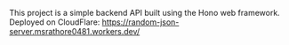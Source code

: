 This project is a simple backend API built using the Hono web framework. <br>
Deployed on CloudFlare: https://random-json-server.msrathore0481.workers.dev/
